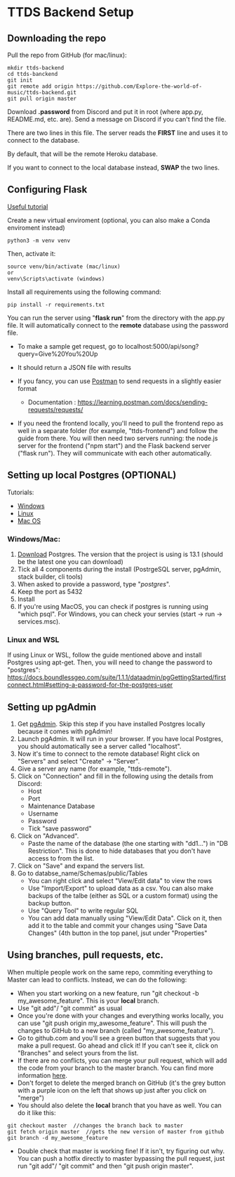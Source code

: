 # TTDS Backend Setup
## Downloading the repo

Pull the repo from GitHub (for mac/linux): 
```
mkdir ttds-backend
cd ttds-banckend
git init
git remote add origin https://github.com/Explore-the-world-of-music/ttds-backend.git
git pull origin master
```
	
Download **.password** from Discord and put it in root (where app&#46;py, README&#46;md, etc. are). Send a message on Discord if you can't find the file.

There are two lines in this file. The server reads the **FIRST** line and uses it to connect to the database. 
  
By default, that will be the remote Heroku database.

If you want to connect to the local database instead, **SWAP** the two lines. 

## Configuring Flask
[Useful tutorial](https://blog.miguelgrinberg.com/post/the-flask-mega-tutorial-part-i-hello-world)

Create a new virtual enviroment (optional, you can also make a Conda enviroment instead) 
```
python3 -m venv venv
```
Then, activate it:
```
source venv/bin/activate (mac/linux)
or
venv\Scripts\activate (windows)
```
Install all requirements using the following command:
```
pip install -r requirements.txt
```

You can run the server using "**flask run**" from the directory with the app&#46;py file. It will automatically connect to the **remote** database using the password file.
- To make a sample get request, go to localhost:5000/api/song?query=Give%20You%20Up
- It should return a JSON file with results

- If you fancy, you can use [Postman](https://www.postman.com/) to send requests in a slightly easier format
	- Documentation : https://learning.postman.com/docs/sending-requests/requests/
	
- If you need the frontend locally, you'll need to pull the frontend repo as well in a separate folder (for example, "ttds-frontend") and follow the guide from there. You will then need two servers running: the node.js server for the frontend ("npm start") and the Flask backend server ("flask run"). They will communicate with each other automatically.

## Setting up local Postgres (**OPTIONAL**)
Tutorials: 
- [Windows](https://www.postgresqltutorial.com/install-postgresql/)
- [Linux](https://www.postgresqltutorial.com/install-postgresql-linux/)
- [Mac OS](https://www.postgresqltutorial.com/install-postgresql-linux/)

### Windows/Mac: 
1. [Download](https://www.enterprisedb.com/downloads/postgres-postgresql-downloads) Postgres.
The version that the project is using is 13.1 (should be the latest one you can download)
2. Tick all 4 components during the install (PostrgeSQL server, pgAdmin, stack builder, cli tools)
3. When asked to provide a password, type "*postgres*".
4. Keep the port as 5432
5. Install
6. If you're using MacOS, you can check if postgres is running using "which psql". For Windows, you can check your servies (start -> run -> services.msc).

### Linux and WSL
If using Linux or WSL, follow the guide mentioned above and install Postgres using apt-get. Then, you will need to change the password to "postgres": https://docs.boundlessgeo.com/suite/1.1.1/dataadmin/pgGettingStarted/firstconnect.html#setting-a-password-for-the-postgres-user

## Setting up pgAdmin
1. Get [pgAdmin](https://www.pgadmin.org/download/). Skip this step if you have installed Postgres locally because it comes with pgAdmin!
2. Launch pgAdmin. It will run in your browser. If you have local Postgres, you should automatically see a server called "localhost". 
3. Now it's time to connect to the remote database! Right click on "Servers" and select "Create" -> "Server".
4. Give a server any name (for example, "ttds-remote").
5. Click on "Connection" and fill in the following using the details from Discord:
   - Host
   - Port
   - Maintenance Database
   - Username
   - Password
   - Tick "save password"  
6. Click on "Advanced".
   - Paste the name of the database (the one starting with "dd1...") in "DB Restriction". This is done to hide databases that you don't have access to from the list.
7. Click on "Save" and expand the servers list.  
8. Go to databse_name/Schemas/public/Tables
    - You can right click and select "View/Edit data" to view the rows
	- Use "Import/Export" to upload data as a csv. You can also make backups of the talbe (either as SQL or a custom format) using the backup button.
	- Use "Query Tool" to write regular SQL 
	- You can add data manually using "View/Edit Data". Click on it, then add it to the table and commit your changes using "Save Data Changes" (4th button in the top panel, jsut under "Properties"

## Using branches, pull requests, etc.
When multiple people work on the same repo, commiting everything to Master can lead to conflicts. Instead, we can do the following:
- When you start working on a new feature, run "git checkout -b my_awesome_feature". This is your **local** branch. 
- Use "git add"/ "git commit" as usual
- Once you're done with your changes and everything works locally, you can use "git push origin my_awesome_feature". This will push the changes to GitHub to a new branch (called "my_awesome_feature"). 
- Go to github.com and you'll see a green button that suggests that you make a pull request. Go ahead and click it! If you can't see it, click on "Branches" and select yours from the list. 
- If there are no conflicts, you can merge your pull request, which will add the code from your branch to the master branch. You can find more information [here](https://guides.github.com/activities/hello-world/#:~:text=Pull%20Requests%20are%20the%20heart,merge%20them%20into%20their%20branch.&text=You%20can%20even%20open%20pull,repository%20and%20merge%20them%20yourself.).
- Don't forget to delete the merged branch on GitHub (it's the grey button with a purple icon on the left that shows up just after you click on "merge")
- You should also delete the **local** branch that you have as well. You can do it like this:
```
git checkout master  //changes the branch back to master
git fetch origin master  //gets the new version of master from github
git branch -d my_awesome_feature
```
- Double check that master is working fine! If it isn't, try figuring out why. You can push a hotfix directly to master bypassing the pull request, just run "git add"/ "git commit" and then "git push origin master".